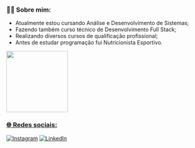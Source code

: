 ### 🤵🏻 Sobre mim:
* Atualmente estou cursando Análise e Desenvolvimento de Sistemas;
* Fazendo também curso técnico de Desenvolvimento Full Stack;
* Realizando diversos cursos de qualificação profissional;
* Antes de estudar programação fui Nutricionista Esportivo.

<div>
<a href="https://github.com/fabiopdidio">
<img height="160em" src="https://github-readme-stats.vercel.app/api/top-langs/?username=fabiopdidio&layout=compact&langs_count=7&theme=dracula"/>
</div>

### 🌐 Redes sociais: 
[![Instagram](https://img.shields.io/badge/Instagram-%23E4405F.svg?logo=Instagram&logoColor=white)](https://www.instagram.com/fabiopdidio/) [![LinkedIn](https://img.shields.io/badge/LinkedIn-%230077B5.svg?logo=linkedin&logoColor=white)](https://br.linkedin.com/in/fabiopdidio) 
